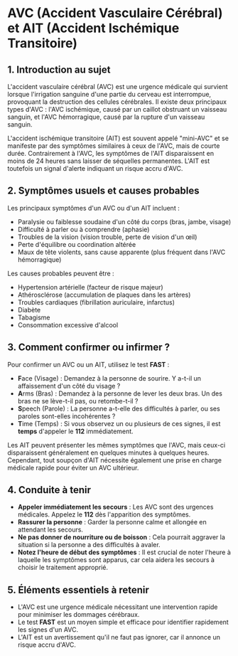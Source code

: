 # AVC (Accident Vasculaire Cérébral) et AIT (Accident Ischémique Transitoire)

## 1. Introduction au sujet

L'accident vasculaire cérébral (AVC) est une urgence médicale qui survient lorsque l'irrigation sanguine d'une partie du cerveau est interrompue, provoquant la destruction des cellules cérébrales. Il existe deux principaux types d'AVC : l'AVC ischémique, causé par un caillot obstruant un vaisseau sanguin, et l'AVC hémorragique, causé par la rupture d'un vaisseau sanguin.

L'accident ischémique transitoire (AIT) est souvent appelé "mini-AVC" et se manifeste par des symptômes similaires à ceux de l'AVC, mais de courte durée. Contrairement à l'AVC, les symptômes de l'AIT disparaissent en moins de 24 heures sans laisser de séquelles permanentes. L'AIT est toutefois un signal d'alerte indiquant un risque accru d'AVC.

## 2. Symptômes usuels et causes probables

Les principaux symptômes d'un AVC ou d'un AIT incluent :

- Paralysie ou faiblesse soudaine d'un côté du corps (bras, jambe, visage)
- Difficulté à parler ou à comprendre (aphasie)
- Troubles de la vision (vision trouble, perte de vision d'un œil)
- Perte d'équilibre ou coordination altérée
- Maux de tête violents, sans cause apparente (plus fréquent dans l'AVC hémorragique)

Les causes probables peuvent être :

- Hypertension artérielle (facteur de risque majeur)
- Athérosclérose (accumulation de plaques dans les artères)
- Troubles cardiaques (fibrillation auriculaire, infarctus)
- Diabète
- Tabagisme
- Consommation excessive d'alcool

## 3. Comment confirmer ou infirmer ?

Pour confirmer un AVC ou un AIT, utilisez le test **FAST** :

- **F**ace (Visage) : Demandez à la personne de sourire. Y a-t-il un affaissement d'un côté du visage ?
- **A**rms (Bras) : Demandez à la personne de lever les deux bras. Un des bras ne se lève-t-il pas, ou retombe-t-il ?
- **S**peech (Parole) : La personne a-t-elle des difficultés à parler, ou ses paroles sont-elles incohérentes ?
- **T**ime (Temps) : Si vous observez un ou plusieurs de ces signes, il est **temps** d'appeler le **112** immédiatement.

Les AIT peuvent présenter les mêmes symptômes que l'AVC, mais ceux-ci disparaissent généralement en quelques minutes à quelques heures. Cependant, tout soupçon d'AIT nécessite également une prise en charge médicale rapide pour éviter un AVC ultérieur.

## 4. Conduite à tenir

- **Appeler immédiatement les secours** : Les AVC sont des urgences médicales. Appelez le **112** dès l'apparition des symptômes.
- **Rassurer la personne** : Garder la personne calme et allongée en attendant les secours.
- **Ne pas donner de nourriture ou de boisson** : Cela pourrait aggraver la situation si la personne a des difficultés à avaler.
- **Notez l'heure de début des symptômes** : Il est crucial de noter l'heure à laquelle les symptômes sont apparus, car cela aidera les secours à choisir le traitement approprié.

## 5. Éléments essentiels à retenir

- L'AVC est une urgence médicale nécessitant une intervention rapide pour minimiser les dommages cérébraux.
- Le test **FAST** est un moyen simple et efficace pour identifier rapidement les signes d'un AVC.
- L'AIT est un avertissement qu'il ne faut pas ignorer, car il annonce un risque accru d'AVC.

